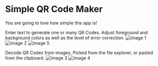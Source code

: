 # Simple QR Code Maker

You are going to love how simple this app is!

Enter text to generate one or many QR Codes. Adjust foreground and background colors as well as the level of error correction.
![image 1](https://github.com/TheJoeFin/Simple-QR-Code-Maker/assets/7809853/19fea85e-25d5-4515-9e6a-b938d417392b)
![image 2](https://github.com/TheJoeFin/Simple-QR-Code-Maker/assets/7809853/d7152dfa-dfe4-46e2-bf3f-28ff6c532690)
![image 5](https://github.com/TheJoeFin/Simple-QR-Code-Maker/assets/7809853/13bec7e4-b4f6-4421-bf9c-2dd0a96ec30b)

Decode QR Codes from images. Picked from the file explorer, or pasted from the clipboard.
![image 3](https://github.com/TheJoeFin/Simple-QR-Code-Maker/assets/7809853/d6f44d15-06ce-447c-b5f9-e92c32daf859)
![image 4](https://github.com/TheJoeFin/Simple-QR-Code-Maker/assets/7809853/9bb40480-d11a-451b-b09d-9aaec1920615)
